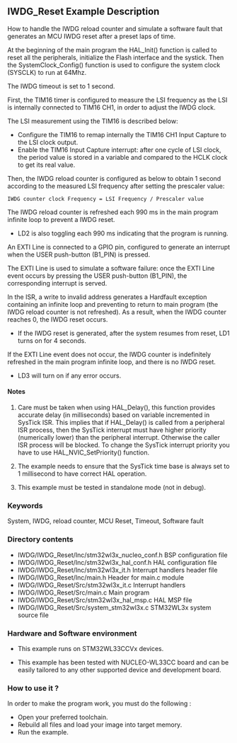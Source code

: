 ## <b>IWDG_Reset Example Description</b>

How to handle the IWDG reload counter and simulate a software fault that generates
an MCU IWDG reset after a preset laps of time.

At the beginning of the main program the HAL_Init() function is called to reset
all the peripherals, initialize the Flash interface and the systick.
Then the SystemClock_Config() function is used to configure the system
clock (SYSCLK) to run at 64Mhz.

The IWDG timeout is set to 1 second.

First, the TIM16 timer is configured to measure the LSI frequency as the
LSI is internally connected to TIM16 CH1, in order to adjust the IWDG clock.

The LSI measurement using the TIM16 is described below:

  - Configure the TIM16 to remap internally the TIM16 CH1 Input Capture to the LSI
    clock output.
  - Enable the TIM16 Input Capture interrupt: after one cycle of LSI clock, the
    period value is stored in a variable and compared to the HCLK clock to get
    its real value.

Then, the IWDG reload counter is configured as below to obtain 1 second according
to the measured LSI frequency after setting the prescaler value:

    IWDG counter clock Frequency = LSI Frequency / Prescaler value

The IWDG reload counter is refreshed each 990 ms in the main program infinite
loop to prevent a IWDG reset.

  - LD2 is also toggling each 990 ms indicating that the program is running.

An EXTI Line is connected to a GPIO pin, configured to generate an interrupt
when the USER push-button (B1_PIN) is pressed.

The EXTI Line is used to simulate a software failure: once the EXTI Line event
occurs by pressing the USER push-button (B1_PIN), the corresponding interrupt is served.

In the ISR, a write to invalid address generates a Hardfault exception
containing an infinite loop and preventing to return to main program (the IWDG
reload counter is not refreshed).
As a result, when the IWDG counter reaches 0, the IWDG reset occurs.

  - If the IWDG reset is generated, after the system resumes from reset, LD1 turns on for 4 seconds.

If the EXTI Line event does not occur, the IWDG counter is indefinitely refreshed in the main
program infinite loop, and there is no IWDG reset.

  - LD3 will turn on if any error occurs.

#### <b>Notes</b>

   1. Care must be taken when using HAL_Delay(), this function provides accurate
      delay (in milliseconds) based on variable incremented in SysTick ISR. This
      implies that if HAL_Delay() is called from a peripheral ISR process, then
      the SysTick interrupt must have higher priority (numerically lower)
      than the peripheral interrupt. Otherwise the caller ISR process will be blocked.
      To change the SysTick interrupt priority you have to use HAL_NVIC_SetPriority() function.

   2. The example needs to ensure that the SysTick time base is always set to 1 millisecond
      to have correct HAL operation.
      
   3. This example must be tested in standalone mode (not in debug).


### <b>Keywords</b>

System, IWDG, reload counter, MCU Reset, Timeout, Software fault

### <b>Directory contents</b>

  - IWDG/IWDG_Reset/Inc/stm32wl3x_nucleo_conf.h     BSP configuration file
  - IWDG/IWDG_Reset/Inc/stm32wl3x_hal_conf.h    HAL configuration file
  - IWDG/IWDG_Reset/Inc/stm32wl3x_it.h          Interrupt handlers header file
  - IWDG/IWDG_Reset/Inc/main.h                  Header for main.c module
  - IWDG/IWDG_Reset/Src/stm32wl3x_it.c          Interrupt handlers
  - IWDG/IWDG_Reset/Src/main.c                  Main program
  - IWDG/IWDG_Reset/Src/stm32wl3x_hal_msp.c     HAL MSP file
  - IWDG/IWDG_Reset/Src/system_stm32wl3x.c      STM32WL3x system source file


### <b>Hardware and Software environment</b>

  - This example runs on STM32WL33CCVx devices.

  - This example has been tested with NUCLEO-WL33CC board and can be
    easily tailored to any other supported device and development board.


### <b>How to use it ?</b>

In order to make the program work, you must do the following :

 - Open your preferred toolchain.
 - Rebuild all files and load your image into target memory.
 - Run the example.

